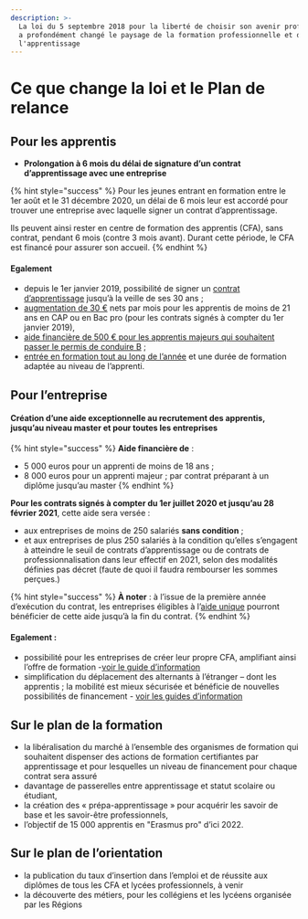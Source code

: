```yaml
---
description: >-
  La loi du 5 septembre 2018 pour la liberté de choisir son avenir professionnel
  a profondément changé le paysage de la formation professionnelle et de
  l'apprentissage
---
```


# Ce que change la loi et le Plan de relance

## Pour les apprentis

* **Prolongation à 6 mois du délai de signature d’un contrat d’apprentissage avec une entreprise**

{% hint style="success" %}
Pour les jeunes entrant en formation entre le 1er août et le 31 décembre 2020, un délai de 6 mois leur est accordé pour trouver une entreprise avec laquelle signer un contrat d’apprentissage.

Ils peuvent ainsi rester en centre de formation des apprentis \(CFA\), sans contrat, pendant 6 mois \(contre 3 mois avant\). Durant cette période, le CFA est financé pour assurer son accueil.
{% endhint %}

#### Egalement 

* depuis le 1er janvier 2019, possibilité de signer un [contrat d’apprentissage](https://travail-emploi.gouv.fr/formation-professionnelle/formation-en-alternance-10751/apprentissage/contrat-apprentissage) jusqu’à la veille de ses 30 ans ;
* [augmentation de 30 €](https://travail-emploi.gouv.fr/formation-professionnelle/formation-en-alternance-10751/) nets par mois pour les apprentis de moins de 21 ans en CAP ou en Bac pro \(pour les contrats signés à compter du 1er janvier 2019\),
* [aide financière de 500 € pour les apprentis majeurs qui souhaitent passer le permis de conduire B](https://travail-emploi.gouv.fr/formation-professionnelle/formation-en-alternance-10751/apprentissage/apprentis-aide-permis) ;
* [entrée en formation tout au long de l’année](https://travail-emploi.gouv.fr/formation-professionnelle/formation-en-alternance-10751/apprentissage/contrat-apprentissage) et une durée de formation adaptée au niveau de l’apprenti.

## Pour l’entreprise

#### Création d’une aide exceptionnelle au recrutement des apprentis, jusqu’au niveau master et pour toutes les entreprises

{% hint style="success" %}
**Aide financière de**  :

* 5 000 euros pour un apprenti de moins de 18 ans ;
* 8 000 euros pour un apprenti majeur ; par contrat préparant à un diplôme jusqu’au master
{% endhint %}

**Pour les contrats signés à compter du 1er juillet 2020 et jusqu’au 28 février 2021**, cette aide sera versée :

* aux entreprises de moins de 250 salariés **sans condition** ;
* et aux entreprises de plus 250 salariés à la condition qu’elles s’engagent à atteindre le seuil de contrats d’apprentissage ou de contrats de professionnalisation dans leur effectif en 2021, selon des modalités définies pas décret \(faute de quoi il faudra rembourser les sommes perçues.\)

{% hint style="success" %}
**À noter** : à l’issue de la première année d’exécution du contrat, les entreprises éligibles à l’[aide unique](https://travail-emploi.gouv.fr/formation-professionnelle/entreprise-et-alternance/aide-unique) pourront bénéficier de cette aide jusqu’à la fin du contrat.
{% endhint %}

#### Egalement :

* possibilité pour les entreprises de créer leur propre CFA, amplifiant ainsi l’offre de formation -[voir le guide d’information](https://travail-emploi.gouv.fr/demarches-ressources-documentaires/documentation-et-publications-officielles/guides/article/kit-ouvrir-votre-propre-centre-de-formation-d-apprentis-cfa)
* simplification du déplacement des alternants à l’étranger – dont les apprentis ; la mobilité est mieux sécurisée et bénéficie de nouvelles possibilités de financement - [voir les guides d’information](https://travail-emploi.gouv.fr/demarches-ressources-documentaires/documentation-et-publications-officielles/guides/kits-mobilite-alternance)   

## **Sur le plan de la formation**

* la libéralisation du marché à l’ensemble des organismes de formation qui souhaitent dispenser des actions de formation certifiantes par apprentissage et pour lesquelles un niveau de financement pour chaque contrat sera assuré
* davantage de passerelles entre apprentissage et statut scolaire ou étudiant,
* la création des « prépa-apprentissage » pour acquérir les savoir de base et les savoir-être professionnels,
* l’objectif de 15 000 apprentis en "Erasmus pro" d’ici 2022.

## **Sur le plan de l’orientation**

* la publication du taux d’insertion dans l’emploi et de réussite aux diplômes de tous les CFA et lycées professionnels, à venir
* la découverte des métiers, pour les collégiens et les lycéens organisée par les Régions

